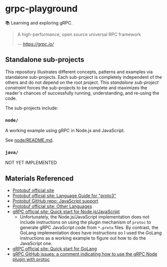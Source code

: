 # grpc-playground

📚 Learning and exploring gRPC.

> A high-performance, open source universal RPC framework
>
> -- <cite>https://grpc.io/</cite>

## Standalone sub-projects

This repository illustrates different concepts, patterns and examples via standalone sub-projects. Each sub-project is
completely independent of the others and do not depend on the root project. This _standalone sub-project constraint_
forces the sub-projects to be complete and maximizes the reader's chances of successfully running, understanding, and
re-using the code.

The sub-projects include:

### `node/`

A working example using gRPC in Node.js and JavaScript.

See [node/README.md](node/README.md).

### `java/`

NOT YET IMPLEMENTED

## Materials Referenced

* [Protobuf official site](https://developers.google.com/protocol-buffers)
* [Protobuf official site: Language Guide for "proto3"](https://developers.google.com/protocol-buffers/docs/proto3)
* [Protobuf GitHub repo: JavaScript support](https://github.com/protocolbuffers/protobuf/tree/master/js)
* [Protobuf official site: Other Languages](https://developers.google.com/protocol-buffers/docs/reference/other)
* [gRPC official site: Quick start for Node.js/JavaScript](https://grpc.io/docs/languages/node/quickstart/)
  * Unfortunately, the Node.js/JavaScript implementation does not include instructions on using the plugin mechanism of
    `protoc` to generate gRPC JavaScript code from `*.proto` files. By contrast, the GoLang implementation does have
    instructions so I used the GoLang instructions as a working example to figure out how to do the JavaScript one.
* [gRPC official site: Quick start for GoLang](https://grpc.io/docs/languages/go/quickstart/)
* [gRPC GitHub issues: a comment indicating how to use the gRPC Node plugin with protoc](https://github.com/grpc/grpc/issues/7650#issuecomment-237894061)